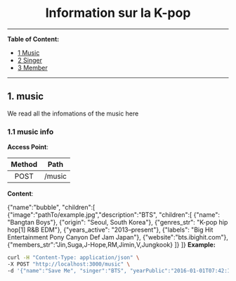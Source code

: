 <h1 align="center" id="0">Information sur la K-pop</h1>



---

**Table of Content:**


- [1 Music](#music)
- [2 Singer](#singer)
- [3 Member](#member)

---


<h2 id="music">1. music</h2>

We read all the infomations of the music here

<h3 id="piao-insert">1.1 music info </h3>


**Access Point**:

| Method | Path |
|:----------------:|:----------------:|
| POST | /music |

**Content**:

{"name":"bubble", "children":[
{"image":"pathTo/example.jpg","description":"BTS",
"children":[
    {"name": "Bangtan Boys"},
    {"origin": "Seoul, South Korea"},
    {"genres_str": "K-pop hip hop[1] R&B EDM"},
    {"years_active": "2013–present"},
    {"labels": "Big Hit Entertainment Pony Canyon Def Jam Japan"},
    {"website":"bts.ibighit.com"},
    {"members_str":"Jin,Suga,J-Hope,RM,Jimin,V,Jungkook}
]}
]}
**Example:**

~~~bash
curl -H "Content-Type: application/json" \
-X POST "http://localhost:3000/music" \
-d '{"name":"Save Me", "singer":"BTS", "yearPublic":"2016-01-01T07:42:10.800Z", "addDate":"2016-01-01T07:42:10.800Z"}'

~~~
